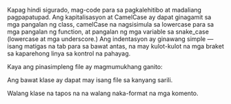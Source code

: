 Kapag hindi sigurado, mag-code para sa pagkalehitibo at madaliang pagpapatupad. Ang kapitalisasyon at CamelCase ay dapat ginagamit
sa mga pangalan ng class, camelCase na nagsisimula sa lowercase para sa mga pangalan ng function, at pangalan ng mga variable sa 
snake_case (lowercase at mga underscore.) Ang indentasyon ay ginawang simple — isang matigas na tab 
para sa bawat antas, na may kulot-kulot na mga braket sa kaparehong linya sa kontrol na pahayag.

Kaya ang pinasimpleng file ay magmumukhang ganito:

<script src="https://gist.github.com/jessevondoom/eba22b3420410cf10724.js"></script> 

Ang bawat klase ay dapat may isang file sa kanyang sarili.

Walang klase na tapos na na walang naka-format na mga komento.
